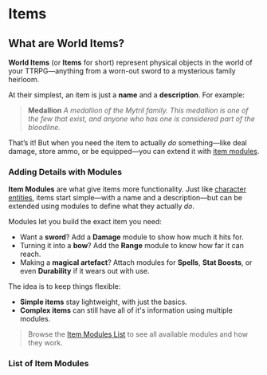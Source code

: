 # Items
## What are World Items?
**World Items** (or **Items** for short) represent physical objects in the world of your TTRPG—anything from a worn-out sword to a mysterious family heirloom.

At their simplest, an item is just a **name** and a **description**. For example:

> **Medallion**
> _A medallion of the Mytril family. This medallion is one of the few that exist, and anyone who has one is considered part of the bloodline._

That’s it! But when you need the item to actually _do_ something—like deal damage, store ammo, or be equipped—you can extend it with [item modules](#Adding%20Details%20with%20Modules).

### Adding Details with Modules

**Item Modules** are what give items more functionality. Just like [character entities](../../entities/README), items start simple—with a name and a description—but can be extended using modules to define what they actually _do_.

Modules let you build the exact item you need:

- Want a **sword**? Add a **Damage** module to show how much it hits for.
- Turning it into a **bow**? Add the **Range** module to know how far it can reach.
- Making a **magical artefact**? Attach modules for **Spells**, **Stat Boosts**, or even **Durability** if it wears out with use.

The idea is to keep things flexible:

- **Simple items** stay lightweight, with just the basics.
- **Complex items** can still have all of it's information using multiple modules.

> Browse the [Item Modules List](#List%20of%20Item%20Modules) to see all available modules and how they work.

### List of Item Modules
